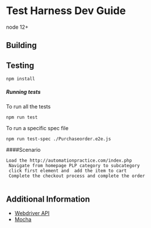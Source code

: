 # Test Harness Dev Guide
 node 12+

## Building

## Testing
```
npm install
```

##### Running tests

To run all the tests

```
npm run test
```

To run a specific spec file

```
npm run test-spec ./Purchaseorder.e2e.js
```


####Scenario

```
Load the http://automationpractice.com/index.php
 Navigate from homepage PLP category to subcategory
 click first element and  add the item to cart 
 Complete the checkout process and complete the order
 

```

## Additional Information
* [Webdriver API](https://webdriver.io/docs/api.html)
* [Mocha](https://mochajs.org/)
